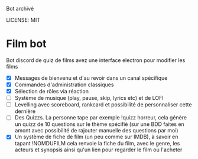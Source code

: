 Bot archivé

LICENSE: MIT

# Film bot
Bot discord de quiz de films avez une interface electron pour modifier les films

- [x] Messages de bienvenu et d'au revoir dans un canal spécifique
- [x] Commandes d'administration classiques
- [x] Sélection de rôles via réaction
- [ ] Système de musique (play, pause, skip, lyrics etc) et de LOFI
- [ ] Levelling avec scoreboard, rankcard et possibilité de personnaliser cette dernière
- [ ] Des Quizzs. La personne tape par exemple !quizz horreur, cela génère un quizz de 10 questions sur le thème spécifié (sur une BDD faites en amont avec possibilité de rajouter manuelle des questions par moi)
- [x] Un système de fiche de film (un peu comme sur IMDB), à savoir en tapant !NOMDUFILM cela renvoie la fiche du film, avec le genre, les acteurs et synopsis ainsi qu'un lien pour regarder le film ou l'acheter
